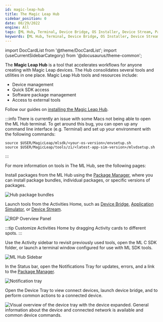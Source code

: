 ```yaml
---
id: magic-leap-hub
title: The Magic Leap Hub
sidebar_position: 0
date: 08/29/2022
engine: All
tags: [ML Hub, Terminal, Device Bridge, OS Installer, Device Stream, Package Manager]
keywords: [ML Hub, Terminal, Device Bridge, OS Installer, Device Stream, Package Manager]
---
```


import DocCardList from '@theme/DocCardList';
import {useCurrentSidebarCategory} from '@docusaurus/theme-common';

The **Magic Leap Hub** is a tool that accelerates workflows for anyone creating with Magic Leap devices. The Hub consolidates several tools and utilities in one place. Magic Leap Hub tools and resources include:

- Device management
- Quick SDK access
- Software package management
- Access to external tools

Follow our guides on [installing the Magic Leap Hub](/docs/guides/getting-started/install-the-tools.md#install-magic-leap-hub).

:::info
There is currently an issue with some Macs not being able to open the ML Hub terminal. To get around this bug, you can open up any command line interface (e.g. Terminal) and set up your environment with the following commands:

```shell
source $USER/MagicLeap/mlsdk/<your-os-version>/envsetup.sh
source $USER/MagicLeap/tools/zi/<latest-app-sim-version>/mlvdsetup.sh
```

:::

For more information on tools in The ML Hub, see the following pages:

<DocCardList items={useCurrentSidebarCategory().items}/>

Install packages from the ML Hub using the [Package Manager](/docs/guides/developer-tools/ml-hub/ml-hub-package-manager.md), where you can install package bundles, individual packages, or specific versions of packages.

![Hub package bundles](/img/ml-hub/ml_hub_package_bundles.png)

Launch tools from the Activities Home, such as [Device Bridge](/docs/guides/developer-tools/ml-hub/ml-hub-device-bridge.md), [Application Simulator](/docs/guides/developer-tools/app-sim/using-app-sim.md), or [Device Stream](/docs/guides/developer-tools/ml-hub/ml-hub-device-stream.md).

![RGP Overview Panel](/img/ml-hub/ml_hub.png)

:::tip
Customize Activities Home by dragging Activity cards to different spots.
:::

Use the Activity sidebar to revisit previously used tools, open the ML C SDK folder, or launch a terminal window configured for use with ML SDK tools.

![ML Hub Sidebar](/img/ml-hub/ml_hub_sidebar.png)

In the Status bar, open the Notifications Tray for updates, errors, and a link to the [Package Manager](/docs/guides/developer-tools/ml-hub/ml-hub-package-manager.md).

![Notification tray](/img/ml-hub/notification_tray.png)

Open the Device Tray to view connect devices, launch device bridge, and to perform common actions to a connected device.

![Visual overview of the device tray with the device expanded. General information about the device and connected network is available and common device commands.](/img/ml-hub/device_bridge.png)
